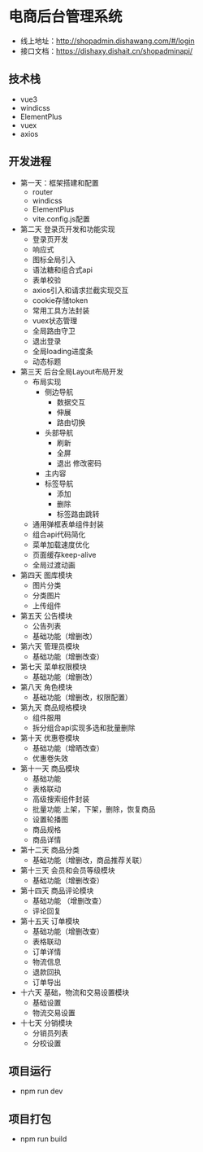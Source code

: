 <!--
 * @Author: 一路向阳 tt_sunzhenfeng@163.com
 * @Date: 2024-04-19 20:04:25
 * @LastEditors: 一路向阳 tt_sunzhenfeng@163.com
 * @LastEditTime: 2024-05-13 14:51:18
 * @FilePath: \shop-admin\README.md
 * @Description: 这是默认设置,请设置`customMade`, 打开koroFileHeader查看配置 进行设置: https://github.com/OBKoro1/koro1FileHeader/wiki/%E9%85%8D%E7%BD%AE
-->


# 电商后台管理系统
* 线上地址：http://shopadmin.dishawang.com/#/login
* 接口文档：https://dishaxy.dishait.cn/shopadminapi/

## 技术栈
* vue3
* windicss
* ElementPlus
* vuex
* axios

## 开发进程
* 第一天：框架搭建和配置
  * router
  * windicss
  * ElementPlus
  * vite.config.js配置
* 第二天 登录页开发和功能实现
  * 登录页开发
  * 响应式
  * 图标全局引入
  * 语法糖和组合式api
  * 表单校验
  * axios引入和请求拦截实现交互
  * cookie存储token
  * 常用工具方法封装
  * vuex状态管理
  * 全局路由守卫
  * 退出登录
  * 全局loading进度条
  * 动态标题
* 第三天 后台全局Layout布局开发
  * 布局实现
    * 侧边导航
      * 数据交互
      * 伸展
      * 路由切换
    * 头部导航
      * 刷新
      * 全屏
      * 退出 修改密码
    * 主内容
    * 标签导航
      * 添加
      * 删除
      * 标签路由跳转
  * 通用弹框表单组件封装
  * 组合api代码简化
  * 菜单加载速度优化
  * 页面缓存keep-alive
  * 全局过渡动画
* 第四天 图库模块
  * 图片分类
  * 分类图片
  * 上传组件
* 第五天 公告模块
  * 公告列表
  * 基础功能（增删改）
* 第六天 管理员模块
  * 基础功能（增删改查）
* 第七天 菜单权限模块
  * 基础功能（增删改）
* 第八天 角色模块
  * 基础功能（增删改，权限配置）
* 第九天 商品规格模块
  * 组件服用
  * 拆分组合api实现多选和批量删除
* 第十天 优惠卷模块
  * 基础功能（增晒改查）
  * 优惠卷失效
* 第十一天 商品模块
  * 基础功能
  * 表格联动
  * 高级搜索组件封装
  * 批量功能 上架，下架，删除，恢复商品
  * 设置轮播图
  * 商品规格
  * 商品详情
* 第十二天 商品分类
  * 基础功能（增删改，商品推荐关联）
* 第十三天 会员和会员等级模块
  * 基础功能（增删改查）
* 第十四天 商品评论模块
  * 基础功能 （增删改查）
  * 评论回复
* 第十五天 订单模块
  * 基础功能（增删改查）
  * 表格联动
  * 订单详情
  * 物流信息
  * 退款回执
  * 订单导出
* 十六天 基础，物流和交易设置模块
  * 基础设置
  * 物流交易设置
* 十七天 分销模块
  * 分销员列表
  * 分校设置

## 项目运行
* npm run dev

## 项目打包
* npm run build